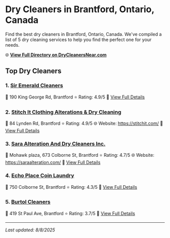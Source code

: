 # Dry Cleaners in Brantford, Ontario, Canada

Find the best dry cleaners in Brantford, Ontario, Canada. We've compiled a list of 5 dry cleaning services to help you find the perfect one for your needs.

🌐 **[View Full Directory on DryCleanersNear.com](https://drycleanersnear.com/city/Canada/Ontario/Brantford)**

## Top Dry Cleaners

### 1. [Sir Emerald Cleaners](https://drycleanersnear.com/dryCleaner/68901441913e4c7c8f7e97e2/sir-emerald-cleaners)
📍 190 King George Rd, Brantford
⭐ Rating: 4.9/5
🔗 [View Full Details](https://drycleanersnear.com/dryCleaner/68901441913e4c7c8f7e97e2/sir-emerald-cleaners)

### 2. [Stitch It Clothing Alterations & Dry Cleaning](https://drycleanersnear.com/dryCleaner/689014cb913e4c7c8f7e9c1c/stitch-it-clothing-alterations-dry-cleaning)
📍 84 Lynden Rd, Brantford
⭐ Rating: 4.9/5
🌐 Website: https://stitchit.com/
🔗 [View Full Details](https://drycleanersnear.com/dryCleaner/689014cb913e4c7c8f7e9c1c/stitch-it-clothing-alterations-dry-cleaning)

### 3. [Sara Alteration And Dry Cleaners Inc.](https://drycleanersnear.com/dryCleaner/68901466913e4c7c8f7e9903/sara-alteration-and-dry-cleaners-inc)
📍 Mohawk plaza, 673 Colborne St, Brantford
⭐ Rating: 4.7/5
🌐 Website: https://saraalteration.com/
🔗 [View Full Details](https://drycleanersnear.com/dryCleaner/68901466913e4c7c8f7e9903/sara-alteration-and-dry-cleaners-inc)

### 4. [Echo Place Coin Laundry](https://drycleanersnear.com/dryCleaner/6890148d913e4c7c8f7e9a34/echo-place-coin-laundry)
📍 750 Colborne St, Brantford
⭐ Rating: 4.3/5
🔗 [View Full Details](https://drycleanersnear.com/dryCleaner/6890148d913e4c7c8f7e9a34/echo-place-coin-laundry)

### 5. [Burtol Cleaners](https://drycleanersnear.com/dryCleaner/689014a5913e4c7c8f7e9af7/burtol-cleaners)
📍 419 St Paul Ave, Brantford
⭐ Rating: 3.7/5
🔗 [View Full Details](https://drycleanersnear.com/dryCleaner/689014a5913e4c7c8f7e9af7/burtol-cleaners)


---

*Last updated: 8/8/2025*
